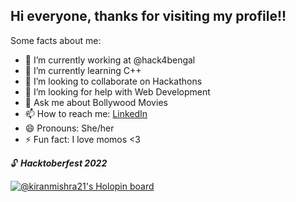 ## Hi everyone, thanks for visiting my profile!!

Some facts about me:
- 🔭 I’m currently working at @hack4bengal
- 🌱 I’m currently learning C++
- 👯 I’m looking to collaborate on Hackathons
- 🤔 I’m looking for help with Web Development
- 💬 Ask me about Bollywood Movies
- 📫 How to reach me: [LinkedIn](https://www.linkedin.com/in/kiranmishra21/)
- 😄 Pronouns: She/her
- ⚡ Fun fact: I love momos <3

🔓 ***Hacktoberfest 2022*** 

[![@kiranmishra21's Holopin board](https://holopin.me/kiranmishra21)](https://holopin.io/@kiranmishra21)
